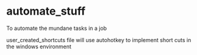 # automate_stuff
To automate the mundane tasks in a job


user_created_shortcuts file will use autohotkey to implement short cuts in the windows environment
